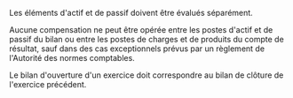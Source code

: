Les éléments d'actif et de passif doivent être évalués séparément.

Aucune compensation ne peut être opérée entre les postes d'actif et de passif du bilan ou entre les postes de charges et de produits du compte de résultat, sauf dans des cas exceptionnels prévus par un règlement de l'Autorité des normes comptables.

Le bilan d'ouverture d'un exercice doit correspondre au bilan de clôture de l'exercice précédent.
